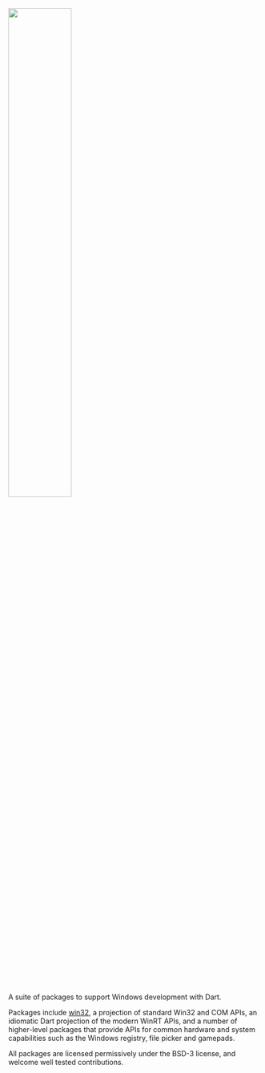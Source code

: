 <img src="https://user-images.githubusercontent.com/2319867/235838660-a82bfdce-aa55-461d-b418-19bd5185b6af.png" width="50%" height="50%">

A suite of packages to support Windows development with Dart.

Packages include [win32](https://pub.dev/packages/win32), a projection of
standard Win32 and COM APIs, an idiomatic Dart projection of the modern WinRT
APIs, and a number of higher-level packages that provide APIs for common
hardware and system capabilities such as the Windows registry, file picker and
gamepads.

All packages are licensed permissively under the BSD-3 license, and welcome
well tested contributions.
